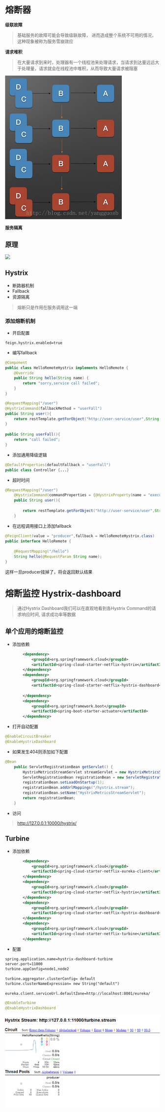# 熔断器

**级联故障**

>基础服务的故障可能会导致级联故障， 进而造成整个系统不可用的情况，这种现象被称为服务雪崩效应

**请求堆积**

>在大量请求到来时，处理器有一个线程池来处理请求，当请求到达量远远大于处理量，请求就会在线程池中堆积，从而导致大量请求被阻塞

![202001252203](/assets/202001252203.png)

**服务隔离**



## 原理

![](http://favorites.ren/assets/images/2017/springcloud/hystrix-2.png)

## Hystrix

- 断路器机制
- Fallback
- 资源隔离

>熔断只是作用在服务调用这一端

### 添加熔断机制

- 开启配置

```properties
feign.hystrix.enabled=true
```

- 编写fallback

```java
@Component
public class HelloRemoteHystrix implements HelloRemote {
    @Override
    public String hello(String name) {
        return "sorry,service call failed";
    }
}
```

```java
@RequestMapping("/user")
@HystrixCommand(fallbackMethod = "userFall")
public String user(){
    return restTemplate.getForObject("http://user-service/user",String.class);
}

public String userFall(){
    return "call failed";
}
```

- 添加通用降级逻辑

```java
@DefaultProperties(defaultFallback = "userFall")
public class Controller {...}
```

- 超时时间

```java
@RequestMapping("/user")
    @HystrixCommand(commandProperties = {@HystrixProperty(name = "execution.isolation.thread.timeoutInMilliseconds",value = "5000")})
    public String user(){

        return restTemplate.getForObject("http://user-service/user",String.class);
    }
```

- 在远程调用接口上添加fallback

```java
@FeignClient(value = "producer",fallback = HelloRemoteHystrix.class)
public interface HelloRemote {

    @RequestMapping("/hello")
    String hello(@RequestParam String name);
}
```

这样一旦producer挂掉了，将会返回默认结果

# 熔断监控 Hystrix-dashboard

>通过Hystrix Dashboard我们可以在直观地看到各Hystrix Command的请求响应时间, 请求成功率等数据

## 单个应用的熔断监控

- 添加依赖

```xml
        <dependency>
            <groupId>org.springframework.cloud</groupId>
            <artifactId>spring-cloud-starter-netflix-hystrix</artifactId>
        </dependency>
        <dependency>
            <groupId>org.springframework.cloud</groupId>
            <artifactId>spring-cloud-starter-netflix-hystrix-dashboard</artifactId>

        </dependency>
        <dependency>
            <groupId>org.springframework.boot</groupId>
            <artifactId>spring-boot-starter-actuator</artifactId>
        </dependency>
```

- 打开自动配置

```java
@EnableCircuitBreaker
@EnableHystrixDashboard
```

- 如果发生404则添加如下配置

```java
@Bean
    public ServletRegistrationBean getServlet() {
        HystrixMetricsStreamServlet streamServlet = new HystrixMetricsStreamServlet();
        ServletRegistrationBean registrationBean = new ServletRegistrationBean(streamServlet);
        registrationBean.setLoadOnStartup(1);
        registrationBean.addUrlMappings("/hystrix.stream");
        registrationBean.setName("HystrixMetricsStreamServlet");
        return registrationBean;
    }
```

- 访问

>http://127.0.0.1:10000/hystrix/

## Turbine

- 添加依赖

```xml
        <dependency>
            <groupId>org.springframework.cloud</groupId>
            <artifactId>spring-cloud-starter-netflix-eureka-client</artifactId>
        </dependency>
        <dependency>
            <groupId>org.springframework.cloud</groupId>
            <artifactId>spring-cloud-starter-netflix-hystrix</artifactId>
        </dependency>
        <dependency>
            <groupId>org.springframework.cloud</groupId>
            <artifactId>spring-cloud-starter-netflix-hystrix-dashboard</artifactId>
        </dependency>
        <dependency>
            <groupId>org.springframework.cloud</groupId>
            <artifactId>spring-cloud-starter-netflix-turbine</artifactId>
        </dependency>
```

- 配置

```properties
spring.application.name=hystrix-dashboard-turbine
server.port=11000
turbine.appConfig=node1,node2

turbine.aggregator.clusterConfig= default
turbine.clusterNameExpression= new String("default")

eureka.client.serviceUrl.defaultZone=http://localhost:8001/eureka/
```

```java
@EnableTurbine
@EnableHystrixDashboard
```

![批注 2019-07-24 155313](/assets/批注%202019-07-24%20155313.png)